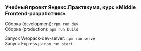 ### Учебный проект Яндекс.Практикума, курс «Middle Frontend-разработчик»

Сборка (development): `npm run dev`  
Сборка (production): `npm run build`

Запуск Webpack-dev-server: `npm run serve`  
Запуск Express.js: `npm run start`
